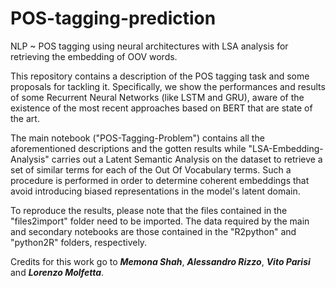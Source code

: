 # POS-tagging-prediction
NLP ~ POS tagging using neural architectures with LSA analysis for retrieving the embedding of OOV words.

This repository contains a description of the POS tagging task and some proposals for tackling it. Specifically, we show the performances and results of some Recurrent Neural Networks (like LSTM and GRU), aware of the existence of the most recent approaches based on BERT that are state of the art.

The main notebook ("POS-Tagging-Problem") contains all the aforementioned descriptions and the gotten results while "LSA-Embedding-Analysis" carries out a Latent Semantic Analysis on the dataset to retrieve a set of similar terms for each of the Out Of Vocabulary terms. Such a procedure is performed in order to determine coherent embeddings that avoid introducing biased representations in the model's latent domain. 

To reproduce the results, please note that the files contained in the "files2import" folder need to be imported. The data required by the main and secondary notebooks are those contained in the "R2python" and "python2R" folders, respectively.



Credits for this work go to ___Memona Shah___, ___Alessandro Rizzo___, ___Vito Parisi___ and ___Lorenzo Molfetta___. 
